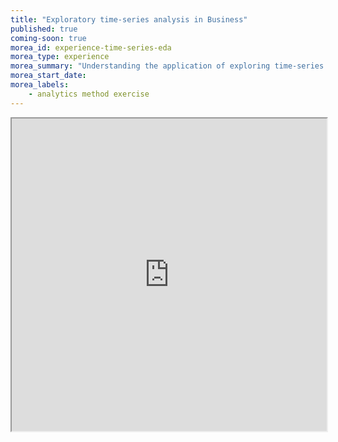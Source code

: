 ```yaml
---
title: "Exploratory time-series analysis in Business"
published: true
coming-soon: true
morea_id: experience-time-series-eda
morea_type: experience
morea_summary: "Understanding the application of exploring time-series data for business intelligence and informing decisions"
morea_start_date: 
morea_labels:
    - analytics method exercise
---
```

<iframe style="width: 100%; height: 500px;" src="https://docs.google.com/document/d/1nfCcZfYVog_vvx73YNxtpb1suOZHF2PikZEYDtT_xQo/edit?usp=sharing">